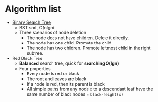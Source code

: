 
# Algorithm list
- [Binary Search Tree](https://github.com/gaoisbest/Basic-Algorithms/blob/master/Tree/Binary_Search_Tree.py)
    - BST sort, O(nlgn)
    - Three scenarios of node deletion
        - The node does not have children. Delete it directly.
        - The node has one child. Promote the child.
        - The node has two children. Promote leftmost child in the right subtree.
- Red Black Tree
    - **Balanced** search tree, quick for **searching O(lgn)**
    - Four properties
        - Every node is red or black
        - The root and leaves are black
        - If a node is red, then its parent is black
        - All simple paths from any node `x` to a descendant leaf have the same number of black nodes = `black-height(x)`

